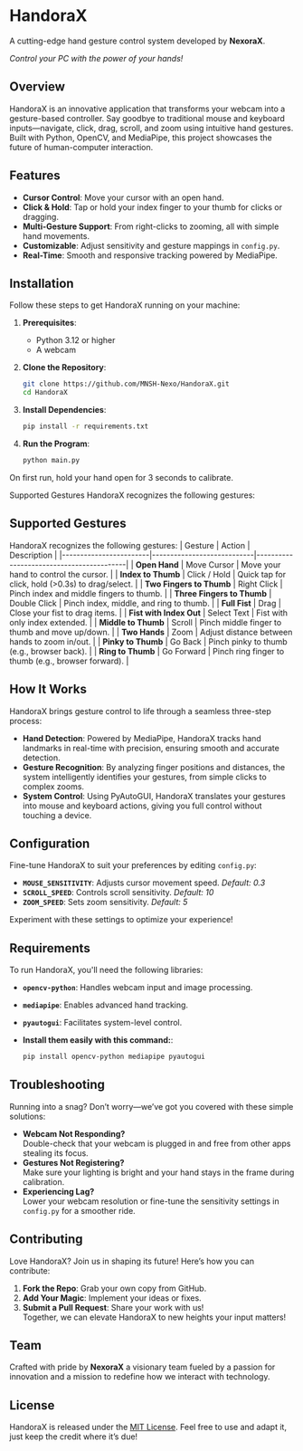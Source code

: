 # HandoraX
A cutting-edge hand gesture control system developed by **NexoraX**.


*Control your PC with the power of your hands!*

## Overview
HandoraX is an innovative application that transforms your webcam into a gesture-based controller. Say goodbye to traditional mouse and keyboard inputs—navigate, click, drag, scroll, and zoom using intuitive hand gestures. Built with Python, OpenCV, and MediaPipe, this project showcases the future of human-computer interaction.

## Features
- **Cursor Control**: Move your cursor with an open hand.
- **Click & Hold**: Tap or hold your index finger to your thumb for clicks or dragging.
- **Multi-Gesture Support**: From right-clicks to zooming, all with simple hand movements.
- **Customizable**: Adjust sensitivity and gesture mappings in `config.py`.
- **Real-Time**: Smooth and responsive tracking powered by MediaPipe.

## Installation
Follow these steps to get HandoraX running on your machine:

1. **Prerequisites**:
   - Python 3.12 or higher
   - A webcam

2. **Clone the Repository**:
   ```bash
   git clone https://github.com/MNSH-Nexo/HandoraX.git
   cd HandoraX

3. **Install Dependencies**:
   ```bash
   pip install -r requirements.txt
4. **Run the Program**:
   ```bash
   python main.py
On first run, hold your hand open for 3 seconds to calibrate.

Supported Gestures
HandoraX recognizes the following gestures:

## Supported Gestures
HandoraX recognizes the following gestures:
| Gesture                | Action                     | Description                              |
|------------------------|----------------------------|------------------------------------------|
| **Open Hand**          | Move Cursor               | Move your hand to control the cursor.    |
| **Index to Thumb**     | Click / Hold              | Quick tap for click, hold (>0.3s) to drag/select. |
| **Two Fingers to Thumb** | Right Click             | Pinch index and middle fingers to thumb. |
| **Three Fingers to Thumb** | Double Click          | Pinch index, middle, and ring to thumb.  |
| **Full Fist**          | Drag                      | Close your fist to drag items.           |
| **Fist with Index Out** | Select Text              | Fist with only index extended.           |
| **Middle to Thumb**    | Scroll                    | Pinch middle finger to thumb and move up/down. |
| **Two Hands**          | Zoom                      | Adjust distance between hands to zoom in/out. |
| **Pinky to Thumb**     | Go Back                   | Pinch pinky to thumb (e.g., browser back). |
| **Ring to Thumb**      | Go Forward                | Pinch ring finger to thumb (e.g., browser forward). |

## How It Works
HandoraX brings gesture control to life through a seamless three-step process:

- **Hand Detection**: Powered by MediaPipe, HandoraX tracks hand landmarks in real-time with precision, ensuring smooth and accurate detection.
- **Gesture Recognition**: By analyzing finger positions and distances, the system intelligently identifies your gestures, from simple clicks to complex zooms.
- **System Control**: Using PyAutoGUI, HandoraX translates your gestures into mouse and keyboard actions, giving you full control without touching a device.

## Configuration
Fine-tune HandoraX to suit your preferences by editing `config.py`:

- **`MOUSE_SENSITIVITY`**: Adjusts cursor movement speed. *Default: 0.3*
- **`SCROLL_SPEED`**: Controls scroll sensitivity. *Default: 10*
- **`ZOOM_SPEED`**: Sets zoom sensitivity. *Default: 5*

Experiment with these settings to optimize your experience!

## Requirements
To run HandoraX, you'll need the following libraries:
- **`opencv-python`**: Handles webcam input and image processing.
- **`mediapipe`**: Enables advanced hand tracking.
- **`pyautogui`**: Facilitates system-level control.

- **Install them easily with this command:**:
   ```bash
   pip install opencv-python mediapipe pyautogui

## Troubleshooting
Running into a snag? Don’t worry—we’ve got you covered with these simple solutions:

- **Webcam Not Responding?**  
  Double-check that your webcam is plugged in and free from other apps stealing its focus.
- **Gestures Not Registering?**  
  Make sure your lighting is bright and your hand stays in the frame during calibration.
- **Experiencing Lag?**  
  Lower your webcam resolution or fine-tune the sensitivity settings in `config.py` for a smoother ride.

## Contributing
Love HandoraX? Join us in shaping its future! Here’s how you can contribute:
1. **Fork the Repo**: Grab your own copy from GitHub.
2. **Add Your Magic**: Implement your ideas or fixes.
3. **Submit a Pull Request**: Share your work with us!  
Together, we can elevate HandoraX to new heights your input matters!

## Team
Crafted with pride by **NexoraX** a visionary team fueled by a passion for innovation and a mission to redefine how we interact with technology.

## License
HandoraX is released under the [MIT License](LICENSE). Feel free to use and adapt it, just keep the credit where it’s due!


